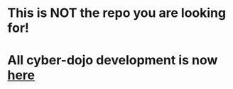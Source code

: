 
# This is NOT the repo you are looking for!
 
# All cyber-dojo development is now [here](https://github.com/cyber-dojo)
 
